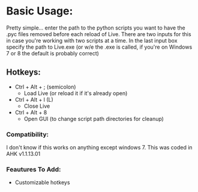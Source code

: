 # Basic Usage: #
Pretty simple... enter the path to the python scripts you want to have the .pyc files removed before each reload of Live.  There are two inputs for this in case you're working with two scripts at a time.
In the last input box specify the path to Live.exe (or w/e the .exe is called, if you're on Windows 7 or 8 the default is probably correct)

## Hotkeys: ##

- Ctrl + Alt + ; (semicolon)
	- Load Live (or reload it if it's already open)
- Ctrl + Alt + l (L)
	- Close Live
- Ctrl + Alt + 8
	- Open GUI (to change script path directories for cleanup)

### Compatibility: ###
I don't know if this works on anything except windows 7. This was coded in AHK v1.1.13.01

### Feautures To Add: ###
- Customizable hotkeys